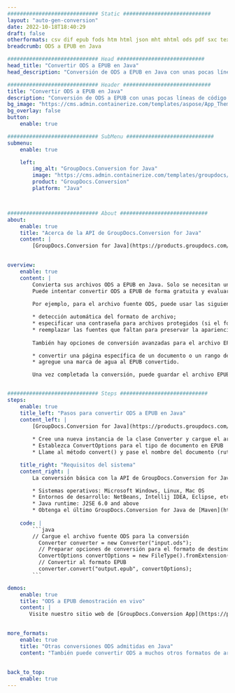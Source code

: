 ```yaml
---
############################# Static ############################
layout: "auto-gen-conversion"
date: 2022-10-18T18:40:29
draft: false
otherformats: csv dif epub fods htm html json mht mhtml ods pdf sxc tex tsv xlam xls xlsb xlsm xlsx xlt xltm xltx xml xps
breadcrumb: ODS a EPUB en Java

############################# Head ############################
head_title: "Convertir ODS a EPUB en Java"
head_description: "Conversión de ODS a EPUB en Java con unas pocas líneas de código. Convierta más de 160 formatos de archivo con la API de conversión de documentos de GroupDocs para Java"

############################# Header ############################
title: "Convertir ODS a EPUB en Java"
description: "Conversión de ODS a EPUB con unas pocas líneas de código Java"
bg_image: "https://cms.admin.containerize.com/templates/aspose/App_Themes/V3/images/bg/header1.png"
bg_overlay: false
button:
    enable: true

############################# SubMenu ############################
submenu:
    enable: true

    left:
        img_alt: "GroupDocs.Conversion for Java"
        image: "https://cms.admin.containerize.com/templates/groupdocs/images/product-logos/90x90-noborder/groupdocs-conversion-java.png"
        product: "GroupDocs.Conversion"
        platform: "Java"



############################# About ############################
about:
    enable: true
    title: "Acerca de la API de GroupDocs.Conversion for Java"
    content: |
        [GroupDocs.Conversion for Java](https://products.groupdocs.com/conversion/java/) es una API de conversión de formato de archivo avanzada para convertir entre formatos populares de imagen y documento como Microsoft Office, OpenDocument, PDF, HTML, correo electrónico, CAD. y mucho más con solo unas pocas líneas de código. La API nativa detecta automáticamente los formatos de los documentos originales y ofrece muchas opciones para personalizar los documentos convertidos. Junto con la función de extraer información de un documento, también admite el almacenamiento en caché de los resultados de la conversión en el disco local de forma predeterminada. Sin embargo, se puede admitir cualquier tipo de almacenamiento en caché mediante la implementación de las interfaces adecuadas: Amazon S3, Dropbox, Google Drive, Windows Azure, Reddis o cualquier otra.
    

overview:
    enable: true
    content: |
        Convierta sus archivos ODS a EPUB en Java. Solo se necesitan un par de líneas de código Java en cualquier plataforma de su elección, como Windows, Linux, macOS.
        Puede intentar convertir ODS a EPUB de forma gratuita y evaluar la calidad de los resultados de la conversión. Junto con los sencillos scripts de conversión de archivos, puede probar opciones más sofisticadas para cargar el archivo de origen ODS y almacenar la salida EPUB. 
        
        Por ejemplo, para el archivo fuente ODS, puede usar las siguientes opciones de carga:

        * detección automática del formato de archivo;
        * especificar una contraseña para archivos protegidos (si el formato de archivo lo admite);
        * reemplazar las fuentes que faltan para preservar la apariencia del documento.
        
        También hay opciones de conversión avanzadas para el archivo EPUB:

        * convertir una página específica de un documento o un rango de páginas;
        * agregue una marca de agua al EPUB convertido.

        Una vez completada la conversión, puede guardar el archivo EPUB en su ruta de archivo local o en cualquier almacenamiento de terceros, como FTP, Amazon S3, Google Drive, Dropbox, etc. Tenga en cuenta que para convertir ODS a EPUB, no necesita instalar ningún software adicional, como MS Office, Open Office, Adobe Acrobat Reader, etc.


############################# Steps ############################
steps:
    enable: true
    title_left: "Pasos para convertir ODS a EPUB en Java"
    content_left: |
        [GroupDocs.Conversion for Java](https://products.groupdocs.com/conversion/java/) permite a los desarrolladores convertir fácilmente el archivo ODS a EPUB con unas pocas líneas de código.
        
        * Cree una nueva instancia de la clase Converter y cargue el archivo ODS con la ruta completa
        * Establezca ConvertOptions para el tipo de documento en EPUB
        * Llame al método convert() y pase el nombre del documento (ruta completa) y el formato (EPUB) como parámetro

    title_right: "Requisitos del sistema"
    content_right: |
        La conversión básica con la API de GroupDocs.Conversion for Java se puede realizar con solo unas pocas líneas de código. Nuestras API son compatibles con todas las principales plataformas y sistemas operativos. Antes de ejecutar el código a continuación, asegúrese de tener instalados los siguientes requisitos previos en su sistema.

        * Sistemas operativos: Microsoft Windows, Linux, Mac OS
        * Entornos de desarrollo: NetBeans, Intellij IDEA, Eclipse, etc.
        * Java runtime: J2SE 6.0 and above
        * Obtenga el último GroupDocs.Conversion for Java de [Maven](https://repository.groupdocs.com/webapp/#/artifacts/browse/tree/General/repo/com/groupdocs/groupdocs-conversion)
         
    code: |
        ```java    
        // Cargue el archivo fuente ODS para la conversión
          Converter converter = new Converter("input.ods");
          // Preparar opciones de conversión para el formato de destino EPUB
          ConvertOptions convertOptions = new FileType().fromExtension("epub").getConvertOptions();
          // Convertir al formato EPUB
          converter.convert("output.epub", convertOptions);
        ```

demos:
    enable: true
    title: "ODS a EPUB demostración en vivo"
    content: |
       Visite nuestro sitio web de [GroupDocs.Conversion App](https://products.groupdocs.app/conversion/family) y pruebe la conversión de ODS a EPUB ahora. La demostración gratuita tiene los siguientes beneficios
          

more_formats:
    enable: true
    title: "Otras conversiones ODS admitidas en Java"
    content: "También puede convertir ODS a muchos otros formatos de archivo. Consulte la lista a continuación."
       
       
back_to_top:
    enable: true
---
```

